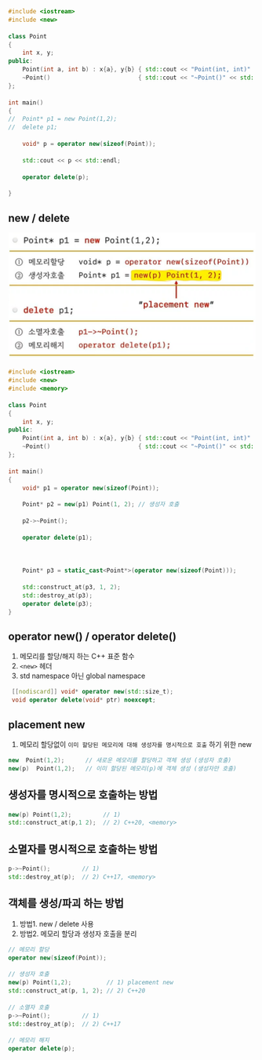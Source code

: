 
```c++
#include <iostream>
#include <new>

class Point
{
	int x, y;
public:
	Point(int a, int b) : x{a}, y{b} { std::cout << "Point(int, int)"  << std::endl; }
	~Point()		 				 { std::cout << "~Point()" << std::endl; }
};

int main()
{
//	Point* p1 = new Point(1,2);
//	delete p1;

	void* p = operator new(sizeof(Point));
	
	std::cout << p << std::endl;

	operator delete(p);

}

```

## new / delete
![](../../img/ch1-7-1.png)

```c++
#include <iostream>
#include <new>
#include <memory>

class Point
{
	int x, y;
public:
	Point(int a, int b) : x{a}, y{b} { std::cout << "Point(int, int)"  << std::endl; }
	~Point()		 				 { std::cout << "~Point()" << std::endl; }
};

int main()
{
	void* p1 = operator new(sizeof(Point));

	Point* p2 = new(p1) Point(1, 2); // 생성자 호출

	p2->~Point();

	operator delete(p1);



	Point* p3 = static_cast<Point*>(operator new(sizeof(Point)));
	
	std::construct_at(p3, 1, 2);
	std::destroy_at(p3);
	operator delete(p3);
}
```

## operator new() / operator delete()
1) 메모리를 할당/해지 하는 C++ 표준 함수
2) `<new>` 헤더
3) std namespace 아닌 global namespace
```c++
 [[nodiscard]] void* operator new(std::size_t);
 void operator delete(void* ptr) noexcept;
```

## placement new
1) 메모리 할당없이 `이미 할당된 메모리에 대해 생성자를 명시적으로 호출` 하기 위한 new

```c++
new  Point(1,2);      // 새로운 메모리를 할당하고 객체 생성 (생성자 호출)
new(p)  Point(1,2);   // 이미 할당된 메모리(p)에 객체 생성 (생성자만 호출)
```

## 생성자를 명시적으로 호출하는 방법
```c++
new(p) Point(1,2);         // 1)
std::construct_at(p,1 2);  // 2) C++20, <memory>
```

## 소멸자를 명시적으로 호출하는 방법
```c++
p->~Point();         // 1)
std::destroy_at(p);  // 2) C++17, <memory>
```

## 객체를 생성/파괴 하는 방법
1) 방법1. new / delete 사용
2) 방법2. 메모리 할당과 생성자 호출을 분리

```c++
// 메모리 할당
operator new(sizeof(Point));

// 생성자 호출
new(p) Point(1,2);          // 1) placement new
std::construct_at(p, 1, 2); // 2) C++20

// 소멸자 호출
p->~Point();         // 1)
std::destroy_at(p);  // 2) C++17

// 메모리 해지
operator delete(p);
```